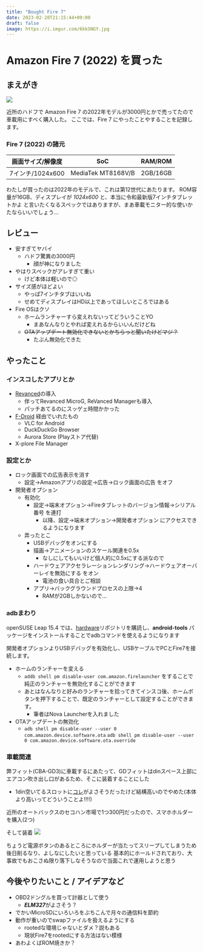 ```yaml
---
title: "Bought Fire 7"
date: 2023-02-28T21:15:44+09:00
draft: false
image: https://i.imgur.com/6kkSNGY.jpg
---
```


# Amazon Fire 7 (2022) を買った
## まえがき
![](https://i.imgur.com/6kkSNGY.jpg)

近所のハドフで Amazon Fire 7 の2022年モデルが3000円とかで売ってたので車載用にすべく購入した。
ここでは、Fire 7 にやったことやすることを記録します。

### Fire 7 (2022) の諸元
|画面サイズ/解像度|SoC|RAM/ROM|
|---|---|---|
|7インチ/1024x600|MediaTek MT8168V/B|2GB/16GB|

わたしが買ったのは2022年のモデルで、これは第12世代にあたります。
ROM容量が16GB、ディスプレイが _1024x600_ と、本当に令和最新版7インチタブレットかよ と言いたくなるスペックではありますが、まあ車載モニター的な使いかたならいいでしょう...

## レビュー
- 安すぎてヤバイ
    - ハドフ驚異の3000円
        - 顔が神になりました
- やはりスペックがアレすぎて重い
    - けど本体は軽いので◎
- サイズ感がほどよい
    - やっぱ7インチタブはいいね
    - せめてディスプレイはHD以上であってほしいところではある
- Fire OSはクソ
    - ホームランチャーすら変えれないってどういうことYO
        - まあなんなりとやれば変えれるからいいんだけどね
    - ~~OTAアップデート無効化できないとかちらっと聞いたけどマジ？~~
        - たぶん無効化できた

## やったこと

### インスコしたアプリとか
- [Revanced](https://github.com/revanced)の導入
    - 伴ってRevanced MicroG, ReVanced Managerも導入
    - パッチあてるのにスッゲェ時間かかった
- [F-Droid](https://f-droid.org/ja/) 経由でいれたもの
    - VLC for Android
    - DuckDuckGo Browser
    - Aurora Store (Playストア代替)
- X-plore File Manager

### 設定とか
- ロック画面での広告表示を消す
    - 設定→Amazonアプリの設定→広告→ロック画面の広告 をオフ
- 開発者オプション
    - 有効化
        - 設定→端末オプション→Fireタブレットのバージョン情報→シリアル番号 を連打
            - 以降、設定→端末オプション→開発者オプション にアクセスできるようになります
    - 弄ったとこ
        - USBデバッグをオンにする
        - 描画→アニメーションのスケール関連を0.5x
            - なしにしてもいいけど個人的に0.5xにする派なので
        - ハードウェアアクセラレーションレンダリング→ハードウェアオーバーレイを無効にする をオン
            - 電池の食い具合とご相談
        - アプリ→バックグラウンドプロセスの上限→4
            - RAMが2GBしかないので...

### adbまわり
openSUSE Leap 15.4 では、[hardware](https://software.opensuse.org/download.html?project=hardware&package=android-tools)リポジトリを購読し、**android-tools** パッケージをインストールすることでadbコマンドを使えるようになります

開発者オプションよりUSBデバッグを有効化し、USBケーブルでPCとFire7を接続します。

- ホームのランチャーを変える
    - ```addb shell pm disable-user com.amazon.firelauncher``` をすることで純正のランチャーを無効化することができます
    - あとはなんなりと好みのランチャーを拾ってきてインスコ後、ホームボタンを押下することで、既定のランチャーとして設定することができます。
        - 筆者はNova Launcherを入れました
- OTAアップデートの無効化
    - ```adb shell pm disable-user --user 0 com.amazon.device.software.ota```
```adb shell pm disable-user --user 0 com.amazon.device.software.ota.override```

### 車載関連
弊フィット(CBA-GD3)に車載するにあたって、GDフィットはdinスペース上部にエアコン吹き出し口があるため、そこに装着することにした
- 1din空いてるスロットに[コレ](http://beatsonic.co.jp/accessories/qbg15.php)がよさそうだったけど結構高いのでやめた(本体より高いってどういうことよ!!!!)

近所のオートバックスのセコハン市場で1つ300円だったので、スマホホルダーを購入(2つ)

そして装着
![](https://i.imgur.com/bZrfMsO.jpg)

ちょうど電源ボタンのあるところにホルダーが当たってスリープしてしまうため後日削るなり、よしなにしたいと思っている
基本的にホールドされており、大事故でもおこさぬ限り落下しなそうなので当面これで運用しようと思う

## 今後やりたいこと / アイデアなど
- OBD2ドングルを買って計器として使う
    - ***ELM327***がよさそう？
- でかいMicroSDにいろいろをぶちこんで月々の通信料を節約
- 動作が重いのでswapファイルを扱えるようにする
    - rootedな環境じゃないとダメ？説もある
    - 現状Fire7をrootedにする方法はない模様
- あわよくばROM焼きか？
